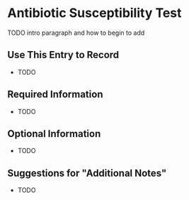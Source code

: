 # Antibiotic Susceptibility Test

TODO intro paragraph and how to begin to add

## Use This Entry to Record

- TODO

## Required Information

- TODO

## Optional Information

- TODO

## Suggestions for "Additional Notes"

- TODO